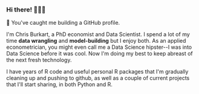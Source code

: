 ### Hi there! 🙋🏻‍♂️ 

<!--
**cburkart/cburkart** is a ✨ _special_ ✨ repository because its `README.md` (this file) appears on your GitHub profile.

Here are some ideas to get you started:

- 🔭 I’m currently working on ...
- 🌱 I’m currently learning ...
- 👯 I’m looking to collaborate on ...
- 🤔 I’m looking for help with ...
- 💬 Ask me about ...
- 📫 How to reach me: ...
- 😄 Pronouns: ...
- ⚡ Fun fact: ...
-->


🔧 You've caught me building a GitHub profile.

I'm Chris Burkart, a PhD economist and Data Scientist. I spend a lot of my time **data wrangling** and **model-building** but I enjoy both. As an applied econometrician, you might even call me a Data Science hipster--I was into Data Science before it was cool. Now I'm doing my best to keep abreast of the next fresh technology. 

I have years of R code and useful personal R packages that I'm gradually cleaning up and pushing to github, as well as a couple of current projects that I'll start sharing, in both Python and R.

